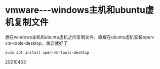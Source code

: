 # vmware---windows主机和ubuntu虚机复制文件

想在windows主机和ubuntu虚机之间复制文件，直接在ubuntu虚机安装open-vm-tools-desktop，重启就好了  
```bash
sudo apt install open-vm-tools-desktop
```


20210403  
